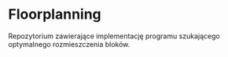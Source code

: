 # Floorplanning
Repozytorium zawierające implementację programu szukającego optymalnego rozmieszczenia bloków.